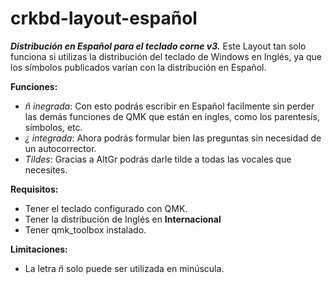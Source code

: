 # crkbd-layout-español

***Distribución en Español para el teclado corne v3.***
Este Layout tan solo funciona si utilizas la distribución del teclado de Windows en Inglés, ya que los símbolos publicados varían con la distribución en Español.

**Funciones:**
- *ñ inegrada*: Con esto podrás escribir en Español facilmente sin perder las demás funciones de QMK que están en ingles, como los parentesís, símbolos, etc.
- *¿ integrada*: Ahora podrás formular bien las preguntas sin necesidad de un autocorrector.
- *Tildes*: Gracias a AltGr podrás darle tilde a todas las vocales que necesites.

**Requisitos:**
- Tener el teclado configurado con QMK.
- Tener la distribución de Inglés en **Internacional**
- Tener qmk_toolbox instalado.

**Limitaciones:**
- La letra *ñ* solo puede ser utilizada en minúscula.
